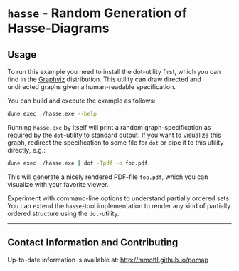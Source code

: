 # `hasse` - Random Generation of Hasse-Diagrams

## Usage

To run this example you need to install the dot-utility first, which you can
find in the [Graphviz](http://www.graphviz.org) distribution. This utility
can draw directed and undirected graphs given a human-readable specification.

You can build and execute the example as follows:

```sh
dune exec ./hasse.exe --help
```

Running `hasse.exe` by itself will print a random graph-specification as
required by the `dot`-utility to standard output. If you want to visualize
this graph, redirect the specification to some file for `dot` or pipe it to
this utility directly, e.g.:

```sh
dune exec ./hasse.exe | dot -Tpdf -o foo.pdf
```

This will generate a nicely rendered PDF-file `foo.pdf`, which you can
visualize with your favorite viewer.

Experiment with command-line options to understand partially ordered sets.
You can extend the `hasse`-tool implementation to render any kind of partially
ordered structure using the `dot`-utility.

---

## Contact Information and Contributing

Up-to-date information is available at: <http://mmottl.github.io/pomap>
